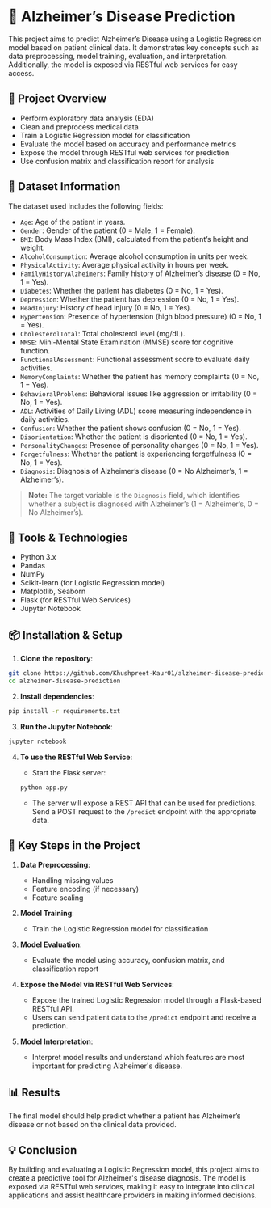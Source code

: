 
# 🧠 Alzheimer’s Disease Prediction

This project aims to predict Alzheimer’s Disease using a Logistic Regression model based on patient clinical data. It demonstrates key concepts such as data preprocessing, model training, evaluation, and interpretation. Additionally, the model is exposed via RESTful web services for easy access.

## 📂 Project Overview

- Perform exploratory data analysis (EDA)
- Clean and preprocess medical data
- Train a Logistic Regression model for classification
- Evaluate the model based on accuracy and performance metrics
- Expose the model through RESTful web services for prediction
- Use confusion matrix and classification report for analysis

## 🧪 Dataset Information

The dataset used includes the following fields:

- `Age`: Age of the patient in years.
- `Gender`: Gender of the patient (0 = Male, 1 = Female).
- `BMI`: Body Mass Index (BMI), calculated from the patient’s height and weight.
- `AlcoholConsumption`: Average alcohol consumption in units per week.
- `PhysicalActivity`: Average physical activity in hours per week.
- `FamilyHistoryAlzheimers`: Family history of Alzheimer’s disease (0 = No, 1 = Yes).
- `Diabetes`: Whether the patient has diabetes (0 = No, 1 = Yes).
- `Depression`: Whether the patient has depression (0 = No, 1 = Yes).
- `HeadInjury`: History of head injury (0 = No, 1 = Yes).
- `Hypertension`: Presence of hypertension (high blood pressure) (0 = No, 1 = Yes).
- `CholesterolTotal`: Total cholesterol level (mg/dL).
- `MMSE`: Mini-Mental State Examination (MMSE) score for cognitive function.
- `FunctionalAssessment`: Functional assessment score to evaluate daily activities.
- `MemoryComplaints`: Whether the patient has memory complaints (0 = No, 1 = Yes).
- `BehavioralProblems`: Behavioral issues like aggression or irritability (0 = No, 1 = Yes).
- `ADL`: Activities of Daily Living (ADL) score measuring independence in daily activities.
- `Confusion`: Whether the patient shows confusion (0 = No, 1 = Yes).
- `Disorientation`: Whether the patient is disoriented (0 = No, 1 = Yes).
- `PersonalityChanges`: Presence of personality changes (0 = No, 1 = Yes).
- `Forgetfulness`: Whether the patient is experiencing forgetfulness (0 = No, 1 = Yes).
- `Diagnosis`: Diagnosis of Alzheimer’s disease (0 = No Alzheimer’s, 1 = Alzheimer’s).

> **Note:** The target variable is the `Diagnosis` field, which identifies whether a subject is diagnosed with Alzheimer’s (1 = Alzheimer’s, 0 = No Alzheimer’s).

## 📌 Tools & Technologies

- Python 3.x
- Pandas
- NumPy
- Scikit-learn (for Logistic Regression model)
- Matplotlib, Seaborn
- Flask (for RESTful Web Services)
- Jupyter Notebook

## 📦 Installation & Setup

1. **Clone the repository**:

```bash
git clone https://github.com/Khushpreet-Kaur01/alzheimer-disease-prediction.git
cd alzheimer-disease-prediction
```

2. **Install dependencies**:

```bash
pip install -r requirements.txt
```

3. **Run the Jupyter Notebook**:

```bash
jupyter notebook
```

4. **To use the RESTful Web Service**:
   - Start the Flask server:
   
   ```bash
   python app.py
   ```
   
   - The server will expose a REST API that can be used for predictions. Send a POST request to the `/predict` endpoint with the appropriate data.

## 📝 Key Steps in the Project

1. **Data Preprocessing**:
   - Handling missing values
   - Feature encoding (if necessary)
   - Feature scaling

2. **Model Training**:
   - Train the Logistic Regression model for classification

3. **Model Evaluation**:
   - Evaluate the model using accuracy, confusion matrix, and classification report

4. **Expose the Model via RESTful Web Services**:
   - Expose the trained Logistic Regression model through a Flask-based RESTful API.
   - Users can send patient data to the `/predict` endpoint and receive a prediction.

5. **Model Interpretation**:
   - Interpret model results and understand which features are most important for predicting Alzheimer's disease.

## 📊 Results

The final model should help predict whether a patient has Alzheimer’s disease or not based on the clinical data provided.

## 💡 Conclusion

By building and evaluating a Logistic Regression model, this project aims to create a predictive tool for Alzheimer's disease diagnosis. The model is exposed via RESTful web services, making it easy to integrate into clinical applications and assist healthcare providers in making informed decisions.
